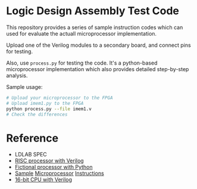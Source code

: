 # Logic Design Assembly Test Code

This repository provides a series of sample instruction codes which can used for evaluate the actuall microprocessor implementation.

Upload one of the Verilog modules to a secondary board, and connect pins for testing.

Also, use `process.py` for testing the code. It's a python-based microprocessor implementation which also provides detailed step-by-step analysis.

Sample usage:
```bash
# Upload your microprocessor to the FPGA
# Upload imem1.py to the FPGA
python process.py --file imem1.v
# Check the differences
```

# Reference
* LDLAB SPEC
* [RISC processor with Verilog](https://www.fpga4student.com/2017/04/verilog-code-for-16-bit-risc-processor.html)
* [Fictional processor with Python](https://github.com/tdjsnelling/tis-100-python)
* [Sample](https://raw.githubusercontent.com/skystar-p/logic-design-test-case/master/test2.test) [Microprocessor](https://raw.githubusercontent.com/skystar-p/logic-design-test-case/master/test3.test) [Instructions](https://raw.githubusercontent.com/skystar-p/logic-design-test-case/master/test4.test)
* [16-bit CPU with Verilog](https://github.com/vprabhu28/16-Bit-CPU-using-Verilog)
